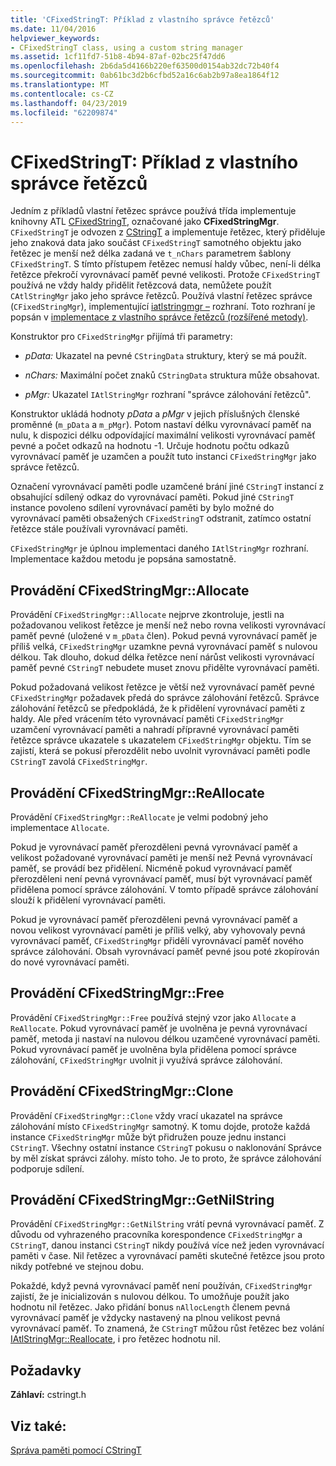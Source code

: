 ```yaml
---
title: 'CFixedStringT: Příklad z vlastního správce řetězců'
ms.date: 11/04/2016
helpviewer_keywords:
- CFixedStringT class, using a custom string manager
ms.assetid: 1cf11fd7-51b8-4b94-87af-02bc25f47dd6
ms.openlocfilehash: 2b6da5d4166b220ef63500d0154ab32dc72b40f4
ms.sourcegitcommit: 0ab61bc3d2b6cfbd52a16c6ab2b97a8ea1864f12
ms.translationtype: MT
ms.contentlocale: cs-CZ
ms.lasthandoff: 04/23/2019
ms.locfileid: "62209874"
---
```

# <a name="cfixedstringt-example-of-a-custom-string-manager"></a>CFixedStringT: Příklad z vlastního správce řetězců

Jedním z příkladů vlastní řetězec správce používá třída implementuje knihovny ATL [CFixedStringT](../atl-mfc-shared/reference/cfixedstringt-class.md), označované jako **CFixedStringMgr**. `CFixedStringT` je odvozen z [CStringT](../atl-mfc-shared/reference/cstringt-class.md) a implementuje řetězec, který přiděluje jeho znaková data jako součást `CFixedStringT` samotného objektu jako řetězec je menší než délka zadaná ve `t_nChars` parametrem šablony `CFixedStringT`. S tímto přístupem řetězec nemusí haldy vůbec, není-li délka řetězce překročí vyrovnávací paměť pevné velikosti. Protože `CFixedStringT` používá ne vždy haldy přidělit řetězcová data, nemůžete použít `CAtlStringMgr` jako jeho správce řetězců. Používá vlastní řetězec správce (`CFixedStringMgr`), implementující [iatlstringmgr –](../atl-mfc-shared/reference/iatlstringmgr-class.md) rozhraní. Toto rozhraní je popsán v [implementace z vlastního správce řetězců (rozšířené metody)](../atl-mfc-shared/implementation-of-a-custom-string-manager-advanced-method.md).

Konstruktor pro `CFixedStringMgr` přijímá tři parametry:

- *pData:* Ukazatel na pevné `CStringData` struktury, který se má použít.

- *nChars:* Maximální počet znaků `CStringData` struktura může obsahovat.

- *pMgr:* Ukazatel `IAtlStringMgr` rozhraní "správce zálohování řetězců".

Konstruktor ukládá hodnoty *pData* a *pMgr* v jejich příslušných členské proměnné (`m_pData` a `m_pMgr`). Potom nastaví délku vyrovnávací paměť na nulu, k dispozici délku odpovídající maximální velikosti vyrovnávací paměť pevné a počet odkazů na hodnotu -1. Určuje hodnotu počtu odkazů vyrovnávací paměť je uzamčen a použít tuto instanci `CFixedStringMgr` jako správce řetězců.

Označení vyrovnávací paměti podle uzamčené brání jiné `CStringT` instancí z obsahující sdílený odkaz do vyrovnávací paměti. Pokud jiné `CStringT` instance povoleno sdílení vyrovnávací paměti by bylo možné do vyrovnávací paměti obsažených `CFixedStringT` odstranit, zatímco ostatní řetězce stále používali vyrovnávací paměti.

`CFixedStringMgr` je úplnou implementaci daného `IAtlStringMgr` rozhraní. Implementace každou metodu je popsána samostatně.

## <a name="implementation-of-cfixedstringmgrallocate"></a>Provádění CFixedStringMgr::Allocate

Provádění `CFixedStringMgr::Allocate` nejprve zkontroluje, jestli na požadovanou velikost řetězce je menší než nebo rovna velikosti vyrovnávací paměť pevné (uložené v `m_pData` člen). Pokud pevná vyrovnávací paměť je příliš velká, `CFixedStringMgr` uzamkne pevná vyrovnávací paměť s nulovou délkou. Tak dlouho, dokud délka řetězce není nárůst velikosti vyrovnávací paměť pevné `CStringT` nebudete muset znovu přidělte vyrovnávací paměti.

Pokud požadovaná velikost řetězce je větší než vyrovnávací paměť pevné `CFixedStringMgr` požadavek předá do správce zálohování řetězců. Správce zálohování řetězců se předpokládá, že k přidělení vyrovnávací paměti z haldy. Ale před vrácením této vyrovnávací paměti `CFixedStringMgr` uzamčení vyrovnávací paměti a nahradí přípravné vyrovnávací paměti řetězce správce ukazatele s ukazatelem `CFixedStringMgr` objektu. Tím se zajistí, která se pokusí přerozdělit nebo uvolnit vyrovnávací paměti podle `CStringT` zavolá `CFixedStringMgr`.

## <a name="implementation-of-cfixedstringmgrreallocate"></a>Provádění CFixedStringMgr::ReAllocate

Provádění `CFixedStringMgr::ReAllocate` je velmi podobný jeho implementace `Allocate`.

Pokud je vyrovnávací paměť přerozděleni pevná vyrovnávací paměť a velikost požadované vyrovnávací paměti je menší než Pevná vyrovnávací paměť, se provádí bez přidělení. Nicméně pokud vyrovnávací paměť přerozděleni není pevná vyrovnávací paměť, musí být vyrovnávací paměť přidělena pomocí správce zálohování. V tomto případě správce zálohování slouží k přidělení vyrovnávací paměti.

Pokud je vyrovnávací paměť přerozděleni pevná vyrovnávací paměť a novou velikost vyrovnávací paměti je příliš velký, aby vyhovovaly pevná vyrovnávací paměť, `CFixedStringMgr` přidělí vyrovnávací paměť nového správce zálohování. Obsah vyrovnávací paměť pevné jsou poté zkopírován do nové vyrovnávací paměti.

## <a name="implementation-of-cfixedstringmgrfree"></a>Provádění CFixedStringMgr::Free

Provádění `CFixedStringMgr::Free` používá stejný vzor jako `Allocate` a `ReAllocate`. Pokud vyrovnávací paměť je uvolněna je pevná vyrovnávací paměť, metoda ji nastaví na nulovou délkou uzamčené vyrovnávací paměti. Pokud vyrovnávací paměť je uvolněna byla přidělena pomocí správce zálohování, `CFixedStringMgr` uvolnit ji využívá správce zálohování.

## <a name="implementation-of-cfixedstringmgrclone"></a>Provádění CFixedStringMgr::Clone

Provádění `CFixedStringMgr::Clone` vždy vrací ukazatel na správce zálohování místo `CFixedStringMgr` samotný. K tomu dojde, protože každá instance `CFixedStringMgr` může být přidružen pouze jednu instanci `CStringT`. Všechny ostatní instance `CStringT` pokusu o naklonování Správce by měl získat správci zálohy. místo toho. Je to proto, že správce zálohování podporuje sdílení.

## <a name="implementation-of-cfixedstringmgrgetnilstring"></a>Provádění CFixedStringMgr::GetNilString

Provádění `CFixedStringMgr::GetNilString` vrátí pevná vyrovnávací paměť. Z důvodu od vyhrazeného pracovníka korespondence `CFixedStringMgr` a `CStringT`, danou instanci `CStringT` nikdy používá více než jeden vyrovnávací paměti v čase. Nil řetězec a vyrovnávací paměti skutečné řetězce jsou proto nikdy potřebné ve stejnou dobu.

Pokaždé, když pevná vyrovnávací paměť není používán, `CFixedStringMgr` zajistí, že je inicializován s nulovou délkou. To umožňuje použít jako hodnotu nil řetězec. Jako přidání bonus `nAllocLength` členem pevná vyrovnávací paměť je vždycky nastavený na plnou velikost pevná vyrovnávací paměť. To znamená, že `CStringT` můžou růst řetězec bez volání [IAtlStringMgr::Reallocate](../atl-mfc-shared/reference/iatlstringmgr-class.md#reallocate), i pro řetězec hodnotu nil.

## <a name="requirements"></a>Požadavky

**Záhlaví:** cstringt.h

## <a name="see-also"></a>Viz také:

[Správa paměti pomocí CStringT](../atl-mfc-shared/memory-management-with-cstringt.md)
